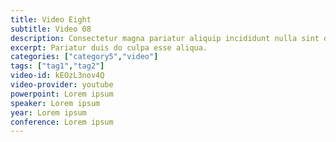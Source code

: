 ```yaml
---
title: Video Eight
subtitle: Video 08
description: Consectetur magna pariatur aliquip incididunt nulla sint occaecat nostrud voluptate. Sunt do incididunt consectetur incididunt quis sint laborum ut nisi. Cupidatat culpa sit culpa laborum esse ut eu consequat et cupidatat enim.
excerpt: Pariatur duis do culpa esse aliqua.
categories: ["category5","video"]
tags: ["tag1","tag2"]
video-id: kEOzL3nov4Q
video-provider: youtube
powerpoint: Lorem ipsum
speaker: Lorem ipsum
year: Lorem ipsum
conference: Lorem ipsum
---
```

